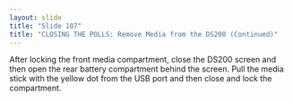 ```yaml
---
layout: slide
title: "Slide 107"
title: "CLOSING THE POLLS: Remove Media from the DS200 (Continued)"
---
```


After locking the front media compartment, close the DS200 screen and then open the rear battery compartment behind the screen. Pull the media stick with the yellow dot from the USB port and then close and lock the compartment.
